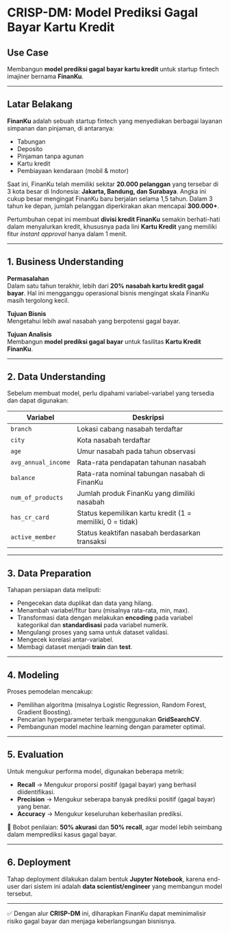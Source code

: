 # CRISP-DM: Model Prediksi Gagal Bayar Kartu Kredit

## Use Case

Membangun **model prediksi gagal bayar kartu kredit** untuk startup fintech imajiner bernama **FinanKu**.

---

## Latar Belakang

**FinanKu** adalah sebuah startup fintech yang menyediakan berbagai layanan simpanan dan pinjaman, di antaranya:

- Tabungan
- Deposito
- Pinjaman tanpa agunan
- Kartu kredit
- Pembiayaan kendaraan (mobil & motor)

Saat ini, FinanKu telah memiliki sekitar **20.000 pelanggan** yang tersebar di 3 kota besar di Indonesia: **Jakarta, Bandung, dan Surabaya**. Angka ini cukup besar mengingat FinanKu baru berjalan selama 1,5 tahun. Dalam 3 tahun ke depan, jumlah pelanggan diperkirakan akan mencapai **300.000+**.

Pertumbuhan cepat ini membuat **divisi kredit FinanKu** semakin berhati-hati dalam menyalurkan kredit, khususnya pada lini **Kartu Kredit** yang memiliki fitur _instant approval_ hanya dalam 1 menit.

---

## 1. Business Understanding

**Permasalahan**  
Dalam satu tahun terakhir, lebih dari **20% nasabah kartu kredit gagal bayar**. Hal ini mengganggu operasional bisnis mengingat skala FinanKu masih tergolong kecil.

**Tujuan Bisnis**  
Mengetahui lebih awal nasabah yang berpotensi gagal bayar.

**Tujuan Analisis**  
Membangun **model prediksi gagal bayar** untuk fasilitas **Kartu Kredit FinanKu**.

---

## 2. Data Understanding

Sebelum membuat model, perlu dipahami variabel-variabel yang tersedia dan dapat digunakan:

| Variabel            | Deskripsi                                                 |
| ------------------- | --------------------------------------------------------- |
| `branch`            | Lokasi cabang nasabah terdaftar                           |
| `city`              | Kota nasabah terdaftar                                    |
| `age`               | Umur nasabah pada tahun observasi                         |
| `avg_annual_income` | Rata-rata pendapatan tahunan nasabah                      |
| `balance`           | Rata-rata nominal tabungan nasabah di FinanKu             |
| `num_of_products`   | Jumlah produk FinanKu yang dimiliki nasabah               |
| `has_cr_card`       | Status kepemilikan kartu kredit (1 = memiliki, 0 = tidak) |
| `active_member`     | Status keaktifan nasabah berdasarkan transaksi            |

---

## 3. Data Preparation

Tahapan persiapan data meliputi:

- Pengecekan data duplikat dan data yang hilang.
- Menambah variabel/fitur baru (misalnya rata-rata, min, max).
- Transformasi data dengan melakukan **encoding** pada variabel kategorikal dan **standardisasi** pada variabel numerik.
- Mengulangi proses yang sama untuk dataset validasi.
- Mengecek korelasi antar-variabel.
- Membagi dataset menjadi **train** dan **test**.

---

## 4. Modeling

Proses pemodelan mencakup:

- Pemilihan algoritma (misalnya Logistic Regression, Random Forest, Gradient Boosting).
- Pencarian hyperparameter terbaik menggunakan **GridSearchCV**.
- Pembangunan model machine learning dengan parameter optimal.

---

## 5. Evaluation

Untuk mengukur performa model, digunakan beberapa metrik:

- **Recall** → Mengukur proporsi positif (gagal bayar) yang berhasil diidentifikasi.
- **Precision** → Mengukur seberapa banyak prediksi positif (gagal bayar) yang benar.
- **Accuracy** → Mengukur keseluruhan keberhasilan prediksi.

📌 Bobot penilaian: **50% akurasi** dan **50% recall**, agar model lebih seimbang dalam memprediksi kasus gagal bayar.

---

## 6. Deployment

Tahap deployment dilakukan dalam bentuk **Jupyter Notebook**, karena end-user dari sistem ini adalah **data scientist/engineer** yang membangun model tersebut.

---

✅ Dengan alur **CRISP-DM** ini, diharapkan FinanKu dapat meminimalisir risiko gagal bayar dan menjaga keberlangsungan bisnisnya.
